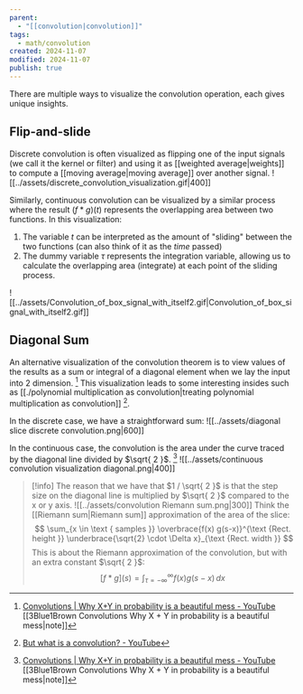 ```yaml
---
parent:
  - "[[convolution|convolution]]"
tags:
  - math/convolution
created: 2024-11-07
modified: 2024-11-07
publish: true
---
```

There are multiple ways to visualize the convolution operation, each gives unique insights.

## Flip-and-slide
Discrete convolution is often visualized as flipping one of the input signals (we call it the kernel or filter) and using it as [[weighted average|weights]] to compute a [[moving average|moving average]] over another signal.
![[../assets/discrete_convolution_visualization.gif|400]]

Similarly, continuous convolution can be visualized by a similar process where the result $(f * g)(t)$ represents the overlapping area between two functions. In this visualization:
1. The variable $t$ can be interpreted as the amount of "sliding" between the two functions (can also think of it as the _time_ passed)
2. The dummy variable $\tau$ represents the integration variable, allowing us to calculate the overlapping area (integrate) at each point of the sliding process.

![[../assets/Convolution_of_box_signal_with_itself2.gif|Convolution_of_box_signal_with_itself2.gif]]

## Diagonal Sum

An alternative visualization of the convolution theorem is to view values of the results as a sum or integral of a diagonal element when we lay the input into 2 dimension. [^1] This visualization leads to some interesting insides such as [[./polynomial multiplication as convolution|treating polynomial multiplication as convolution]] [^2].

In the discrete case, we have a straightforward sum:
![[../assets/diagonal slice discrete convolution.png|600]]

In the continuous case, the convolution is the area under the curve traced by the diagonal line divided by $\sqrt{ 2 }$. [^1]
![[../assets/continuous convolution visualization diagonal.png|400]]

> [!info]
> The reason that we have that $1 / \sqrt{ 2 }$ is that the step size on the diagonal line is multiplied by $\sqrt{ 2 }$ compared to the x or y axis. 
> ![[../assets/convolution Riemann sum.png|300]]
> Think the [[Riemann sum|Riemann sum]] approximation of the area of the slice:
> $$
> \sum_{x \in \text { samples }} \overbrace{f(x) g(s-x)}^{\text {Rect. height }} \underbrace{\sqrt{2} \cdot \Delta x}_{\text {Rect. width }}
> $$
> This is about the Riemann approximation of the convolution, but with an extra constant $\sqrt{ 2 }$:
> $$
> [f * g](s) = \int_{\tau = -\infty}^{\infty} f(x) g(s - x) \, dx
>$$


[^1]: [Convolutions | Why X+Y in probability is a beautiful mess - YouTube](https://www.youtube.com/watch?v=IaSGqQa5O-M) [[3Blue1Brown Convolutions Why X + Y in probability is a beautiful mess|note]]
[^2]: [But what is a convolution? - YouTube](https://www.youtube.com/watch?v=KuXjwB4LzSA)